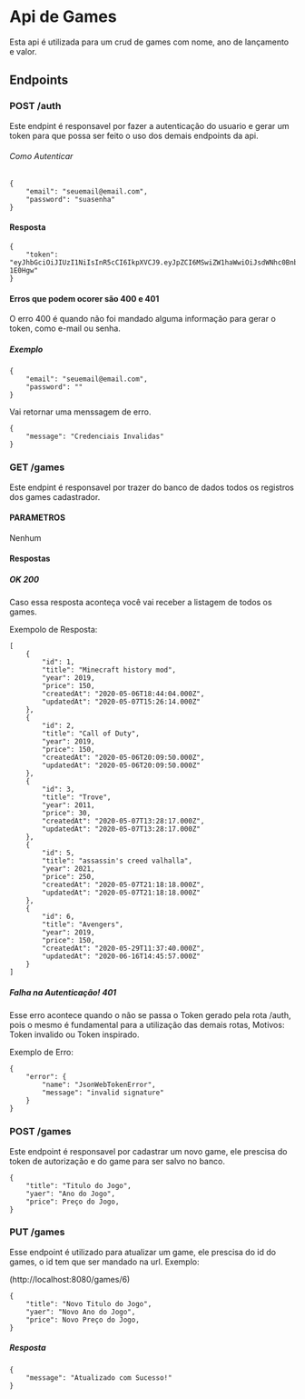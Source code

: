 # Api de Games

Esta api é utilizada para um crud de games com nome, ano de lançamento e valor.

## Endpoints

### POST /auth
Este endpint é responsavel por fazer a autenticação do usuario e gerar um token para que possa ser feito o uso dos demais endpoints da api.
###### Como Autenticar
```
{
    "email": "seuemail@email.com",
    "password": "suasenha"
}
```
#### Resposta
```
{
    "token": "eyJhbGciOiJIUzI1NiIsInR5cCI6IkpXVCJ9.eyJpZCI6MSwiZW1haWwiOiJsdWNhc0BnbWFpbC5jb20iLCJpYXQiOjE1OTIzMzYyNjMsImV4cCI6MTU5MjUwOTA2M30.QH3CFfPvRq6kyzKIv9QEe3PsjjXB8zZMwNTy-1E0Hgw"
}
```
#### Erros que podem ocorer são 400 e 401
O erro 400 é quando não foi mandado alguma informação para gerar o token, como e-mail ou senha.
##### Exemplo
```
{
    "email": "seuemail@email.com",
    "password": ""
}
```
Vai retornar uma menssagem de erro.
```
{
    "message": "Credenciais Invalidas"
}
```

### GET /games
Este endpint é responsavel por trazer do banco de dados todos os registros dos games cadastrador.
#### PARAMETROS
Nenhum
#### Respostas
##### OK 200
Caso essa resposta aconteça você vai receber a listagem de todos os games.

Exempolo de Resposta:
```
[
    {
        "id": 1,
        "title": "Minecraft history mod",
        "year": 2019,
        "price": 150,
        "createdAt": "2020-05-06T18:44:04.000Z",
        "updatedAt": "2020-05-07T15:26:14.000Z"
    },
    {
        "id": 2,
        "title": "Call of Duty",
        "year": 2019,
        "price": 150,
        "createdAt": "2020-05-06T20:09:50.000Z",
        "updatedAt": "2020-05-06T20:09:50.000Z"
    },
    {
        "id": 3,
        "title": "Trove",
        "year": 2011,
        "price": 30,
        "createdAt": "2020-05-07T13:28:17.000Z",
        "updatedAt": "2020-05-07T13:28:17.000Z"
    },
    {
        "id": 5,
        "title": "assassin's creed valhalla",
        "year": 2021,
        "price": 250,
        "createdAt": "2020-05-07T21:18:18.000Z",
        "updatedAt": "2020-05-07T21:18:18.000Z"
    },
    {
        "id": 6,
        "title": "Avengers",
        "year": 2019,
        "price": 150,
        "createdAt": "2020-05-29T11:37:40.000Z",
        "updatedAt": "2020-06-16T14:45:57.000Z"
    }
]
```
##### Falha na Autenticação! 401
Esse erro acontece quando o não se passa o Token gerado pela rota /auth, pois o mesmo é fundamental para a utilização das demais rotas, Motivos: Token invalido ou Token inspirado.

Exemplo de Erro:
```
{
    "error": {
        "name": "JsonWebTokenError",
        "message": "invalid signature"
    }
}
```

### POST  /games
Este endpoint é responsavel por cadastrar um novo game, ele prescisa do token de autorização e do game para ser salvo no banco.

```
{
    "title": "Titulo do Jogo",
    "yaer": "Ano do Jogo",
    "price": Preço do Jogo,
}
```

### PUT /games
Esse endpoint é utilizado para atualizar um game, ele prescisa do id do games, o id tem que ser mandado na url.
Exemplo:

(http://localhost:8080/games/6)


```
{
    "title": "Novo Titulo do Jogo",
    "yaer": "Novo Ano do Jogo",
    "price": Novo Preço do Jogo,
}
```

##### Resposta
```
{
    "message": "Atualizado com Sucesso!"
}
```